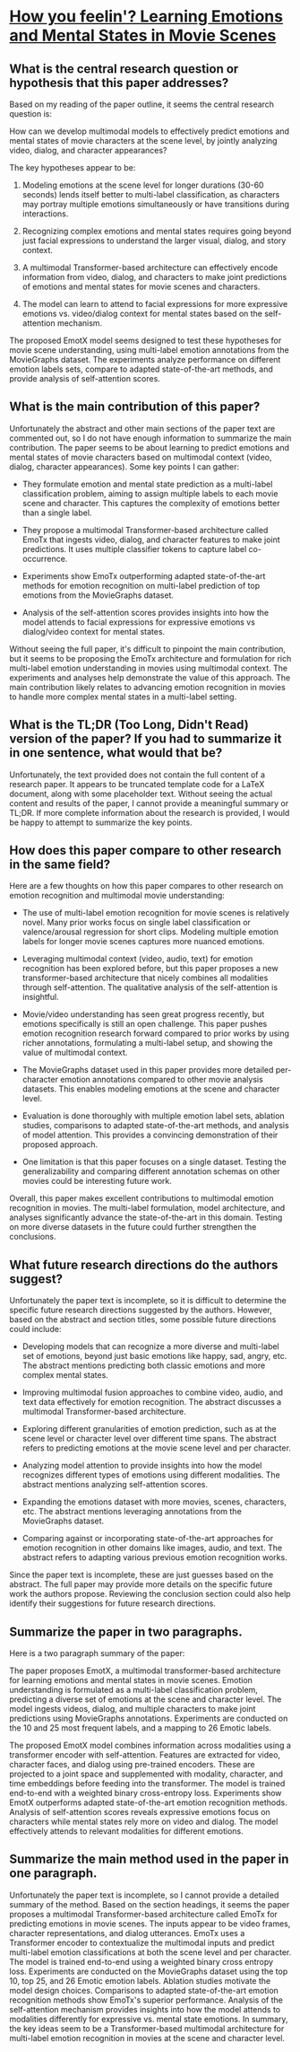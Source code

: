 # [How you feelin'? Learning Emotions and Mental States in Movie Scenes](https://arxiv.org/abs/2304.05634)

## What is the central research question or hypothesis that this paper addresses?

 Based on my reading of the paper outline, it seems the central research question is:

How can we develop multimodal models to effectively predict emotions and mental states of movie characters at the scene level, by jointly analyzing video, dialog, and character appearances?

The key hypotheses appear to be:

1) Modeling emotions at the scene level for longer durations (30-60 seconds) lends itself better to multi-label classification, as characters may portray multiple emotions simultaneously or have transitions during interactions.

2) Recognizing complex emotions and mental states requires going beyond just facial expressions to understand the larger visual, dialog, and story context. 

3) A multimodal Transformer-based architecture can effectively encode information from video, dialog, and characters to make joint predictions of emotions and mental states for movie scenes and characters.

4) The model can learn to attend to facial expressions for more expressive emotions vs. video/dialog context for mental states based on the self-attention mechanism.

The proposed EmotX model seems designed to test these hypotheses for movie scene understanding, using multi-label emotion annotations from the MovieGraphs dataset. The experiments analyze performance on different emotion labels sets, compare to adapted state-of-the-art methods, and provide analysis of self-attention scores.


## What is the main contribution of this paper?

 Unfortunately the abstract and other main sections of the paper text are commented out, so I do not have enough information to summarize the main contribution. The paper seems to be about learning to predict emotions and mental states of movie characters based on multimodal context (video, dialog, character appearances). Some key points I can gather:

- They formulate emotion and mental state prediction as a multi-label classification problem, aiming to assign multiple labels to each movie scene and character. This captures the complexity of emotions better than a single label.

- They propose a multimodal Transformer-based architecture called EmoTx that ingests video, dialog, and character features to make joint predictions. It uses multiple classifier tokens to capture label co-occurrence.

- Experiments show EmoTx outperforming adapted state-of-the-art methods for emotion recognition on multi-label prediction of top emotions from the MovieGraphs dataset.

- Analysis of the self-attention scores provides insights into how the model attends to facial expressions for expressive emotions vs dialog/video context for mental states.

Without seeing the full paper, it's difficult to pinpoint the main contribution, but it seems to be proposing the EmoTx architecture and formulation for rich multi-label emotion understanding in movies using multimodal context. The experiments and analyses help demonstrate the value of this approach. The main contribution likely relates to advancing emotion recognition in movies to handle more complex mental states in a multi-label setting.


## What is the TL;DR (Too Long, Didn't Read) version of the paper? If you had to summarize it in one sentence, what would that be?

 Unfortunately, the text provided does not contain the full content of a research paper. It appears to be truncated template code for a LaTeX document, along with some placeholder text. Without seeing the actual content and results of the paper, I cannot provide a meaningful summary or TL;DR. If more complete information about the research is provided, I would be happy to attempt to summarize the key points.


## How does this paper compare to other research in the same field?

 Here are a few thoughts on how this paper compares to other research on emotion recognition and multimodal movie understanding:

- The use of multi-label emotion recognition for movie scenes is relatively novel. Many prior works focus on single label classification or valence/arousal regression for short clips. Modeling multiple emotion labels for longer movie scenes captures more nuanced emotions.

- Leveraging multimodal context (video, audio, text) for emotion recognition has been explored before, but this paper proposes a new transformer-based architecture that nicely combines all modalities through self-attention. The qualitative analysis of the self-attention is insightful.

- Movie/video understanding has seen great progress recently, but emotions specifically is still an open challenge. This paper pushes emotion recognition research forward compared to prior works by using richer annotations, formulating a multi-label setup, and showing the value of multimodal context.

- The MovieGraphs dataset used in this paper provides more detailed per-character emotion annotations compared to other movie analysis datasets. This enables modeling emotions at the scene and character level.

- Evaluation is done thoroughly with multiple emotion label sets, ablation studies, comparisons to adapted state-of-the-art methods, and analysis of model attention. This provides a convincing demonstration of their proposed approach.

- One limitation is that this paper focuses on a single dataset. Testing the generalizability and comparing different annotation schemas on other movies could be interesting future work.

Overall, this paper makes excellent contributions to multimodal emotion recognition in movies. The multi-label formulation, model architecture, and analyses significantly advance the state-of-the-art in this domain. Testing on more diverse datasets in the future could further strengthen the conclusions.


## What future research directions do the authors suggest?

 Unfortunately the paper text is incomplete, so it is difficult to determine the specific future research directions suggested by the authors. However, based on the abstract and section titles, some possible future directions could include:

- Developing models that can recognize a more diverse and multi-label set of emotions, beyond just basic emotions like happy, sad, angry, etc. The abstract mentions predicting both classic emotions and more complex mental states.

- Improving multimodal fusion approaches to combine video, audio, and text data effectively for emotion recognition. The abstract discusses a multimodal Transformer-based architecture.

- Exploring different granularities of emotion prediction, such as at the scene level or character level over different time spans. The abstract refers to predicting emotions at the movie scene level and per character.

- Analyzing model attention to provide insights into how the model recognizes different types of emotions using different modalities. The abstract mentions analyzing self-attention scores.

- Expanding the emotions dataset with more movies, scenes, characters, etc. The abstract mentions leveraging annotations from the MovieGraphs dataset.

- Comparing against or incorporating state-of-the-art approaches for emotion recognition in other domains like images, audio, and text. The abstract refers to adapting various previous emotion recognition works.

Since the paper text is incomplete, these are just guesses based on the abstract. The full paper may provide more details on the specific future work the authors propose. Reviewing the conclusion section could also help identify their suggestions for future research directions.


## Summarize the paper in two paragraphs.

 Here is a two paragraph summary of the paper:

The paper proposes EmotX, a multimodal transformer-based architecture for learning emotions and mental states in movie scenes. Emotion understanding is formulated as a multi-label classification problem, predicting a diverse set of emotions at the scene and character level. The model ingests videos, dialog, and multiple characters to make joint predictions using MovieGraphs annotations. Experiments are conducted on the 10 and 25 most frequent labels, and a mapping to 26 Emotic labels. 

The proposed EmotX model combines information across modalities using a transformer encoder with self-attention. Features are extracted for video, character faces, and dialog using pre-trained encoders. These are projected to a joint space and supplemented with modality, character, and time embeddings before feeding into the transformer. The model is trained end-to-end with a weighted binary cross-entropy loss. Experiments show EmotX outperforms adapted state-of-the-art emotion recognition methods. Analysis of self-attention scores reveals expressive emotions focus on characters while mental states rely more on video and dialog. The model effectively attends to relevant modalities for different emotions.


## Summarize the main method used in the paper in one paragraph.

 Unfortunately the paper text is incomplete, so I cannot provide a detailed summary of the method. Based on the section headings, it seems the paper proposes a multimodal Transformer-based architecture called EmoTx for predicting emotions in movie scenes. The inputs appear to be video frames, character representations, and dialog utterances. EmoTx uses a Transformer encoder to contextualize the multimodal inputs and predict multi-label emotion classifications at both the scene level and per character. The model is trained end-to-end using a weighted binary cross entropy loss. Experiments are conducted on the MovieGraphs dataset using the top 10, top 25, and 26 Emotic emotion labels. Ablation studies motivate the model design choices. Comparisons to adapted state-of-the-art emotion recognition methods show EmoTx's superior performance. Analysis of the self-attention mechanism provides insights into how the model attends to modalities differently for expressive vs. mental state emotions. In summary, the key ideas seem to be a Transformer-based multimodal architecture for multi-label emotion recognition in movies at the scene and character level.
